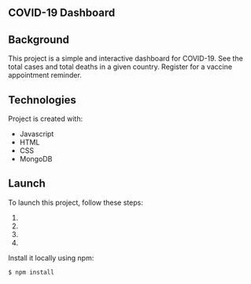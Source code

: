 ## COVID-19 Dashboard

## Background
This project is a simple and interactive dashboard for COVID-19. See the total cases and total deaths in a given country. Register for a vaccine appointment reminder.
	
## Technologies
Project is created with:
* Javascript
* HTML
* CSS
* MongoDB
	
## Launch
To launch this project, follow these steps:

1. 
2. 
3. 
4. 

Install it locally using npm:

```
$ npm install
```
